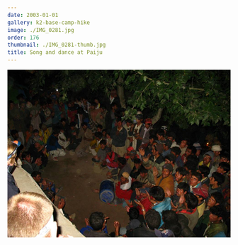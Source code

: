 ```yaml
---
date: 2003-01-01
gallery: k2-base-camp-hike
image: ./IMG_0281.jpg
order: 176
thumbnail: ./IMG_0281-thumb.jpg
title: Song and dance at Paiju
---
```


![Song and dance at Paiju](./IMG_0281.jpg)